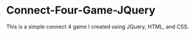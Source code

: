 # Connect-Four-Game-JQuery

This is a simple connect 4 game I created using JQuery, HTML, and CSS.

